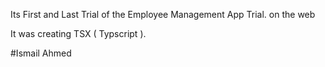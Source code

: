 Its First and Last Trial of the Employee Management App Trial. on the web

It was creating TSX ( Typscript ). 

#Ismail Ahmed
